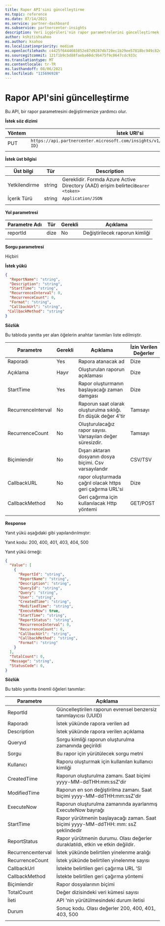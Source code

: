 ```yaml
---
title: Rapor API'sini güncelleştirme
ms.topic: reference
ms.date: 07/14/2021
ms.service: partner-dashboard
ms.subservice: partnercenter-insights
description: Veri içgörüleri'nin rapor parametrelerini güncelleştirmek için İş Ortağı Merkezi kullanın.
author: kshitishsahoo
ms.author: ksahoo
ms.localizationpriority: medium
ms.openlocfilehash: c4425f6444603852e87d9287db720ec1b29ee57818bc949c82eed2179ac6149e
ms.sourcegitcommit: 121f1b9cbd88faeba60dc9b475f9c0647cdc933c
ms.translationtype: MT
ms.contentlocale: tr-TR
ms.lasthandoff: 08/06/2021
ms.locfileid: "115696928"
---
```

# <a name="update-report-api"></a>Rapor API'sini güncelleştirme

Bu API, bir rapor parametresini değiştirmenize yardımcı olur.

**İstek söz dizimi**

|    Yöntem    |    İstek URI'si    |
|    ----    |    ----    |
|    PUT    |    `https://api.partnercenter.microsoft.com/insights/v1/mpn/ScheduledReport/{Report ID}`    |
|        |        |

**İstek üst bilgisi**

|    Üst bilgi    |    Tür    |    Description    |
|    ----    |    ----    |    ----    |
|    Yetkilendirme    |    string    |    Gereklidir. Formda Azure Active Directory (AAD) erişim belirteci`Bearer <token>`    |
|    İçerik Türü    |    string    |    `Application/JSON`    |
|        |        |        |

**Yol parametresi**

|    Parametre Adı    |    Tür    |    Gerekli    |    Açıklama    |
|    ----    |    ----    |    ----    |    ----    |
|    reportId     |    dize    |    No    |    Değiştirilecek raporun kimliği     |
|        |        |        |        |

**Sorgu parametresi**

Hiçbiri

**İstek yükü**

```json
{ 
  "ReportName": "string", 
  "Description": "string", 
  "StartTime": "string", 
  "RecurrenceInterval": 0, 
  "RecurrenceCount": 0, 
  "Format": "string", 
  "CallbackUrl": "string",
 "CallbackMethod": "string"
}
```

**Sözlük**

Bu tabloda yanıtta yer alan öğelerin anahtar tanımları liste edilmiştir.

|    Parametre    |    Gerekli    |    Açıklama    |    İzin Verilen Değerler    |
|    ----    |    ----    |    ----    |    ----    |
|    Raporadı     |    Yes     |    Rapora atanacak ad     |    Dize     |
|    Açıklama     |    Hayır     |    Oluşturulan raporun açıklaması     |    Dize     |
|    StartTime     |    Yes    |    Rapor oluşturmanın başlayacağı zaman damgası     |    Dize     |
|    RecurrenceInterval     |    No     |    Raporun saat olarak oluşturulma sıklığı. En düşük değer 4'tir     |    Tamsayı     |
|    RecurrenceCount     |    No     |    Oluşturulacağız rapor sayısı. Varsayılan değer süresizdir.     |    Tamsayı     |
|    Biçimlendir     |    No    |    Dışarı aktaran dosyanın dosya biçimi. Csv varsayılandır     |    CSV/TSV     |
|    CallbackURL     |    No     |    rapor oluşturmada çağrıl olacak https geri çağırma URL'si     |    Dize     |
|    CallbackMethod    |    No    |    Geri çağırma için kullanılacak Http yöntemi    |    GET/POST    |
|        |        |        |        |


**Response**

Yanıt yükü aşağıdaki gibi yapılandırılmıştır:

Yanıt kodu: 200, 400, 401, 403, 404, 500

Yanıt yükü örneği:

```json
{ 
  "Value": [ 
    { 
      "ReportId": "string", 
      "ReportName": "string", 
      "Description": "string", 
      "QueryId": "string", 
      "Query": "string", 
      "User": "string", 
      "CreatedTime": "string", 
      "ModifiedTime": "string", 
      "ExecuteNow": true, 
      "StartTime": "string", 
      "ReportStatus": "string", 
      "RecurrenceInterval": 0, 
      "RecurrenceCount": 0, 
      "CallbackUrl": "string", 
      "CallbackMethod": "string", 
      "Format": "string" 
    } 
  ], 
  "TotalCount": 0, 
  "Message": "string", 
  "StatusCode": 0, 
} 
```

**Sözlük**

Bu tablo yanıtta önemli öğeleri tanımlar:

|    Parametre    |    Açıklama    |
|    ----    |    ----    |
|    ReportId     |    Güncelleştirilen raporun evrensel benzersiz tanımlayıcısı (UUID)     |
|    Raporadı     |    İstek yükünde rapora verilen ad     |
|    Description     |    İstek yükünde rapora verilen açıklama     |
|    Queryıd     |    Sorgu kimliği raporun oluşturulma zamanında geçirildi     |
|    Sorgu     |    Bu rapor için yürütülecek sorgu metni     |
|    Kullanıcı     |    Raporu oluşturmak için kullanılan kullanıcı kimliği     |
|    CreatedTime     |    Raporun oluşturulma zamanı. Saat biçimi yyyy-MM-ddTHH:mm:ssZ'dir     |
|    ModifiedTime     |    Raporun en son değiştirilma zamanı. Saat biçimi yyyy-MM-ddTHH:mm:ssZ'dir     |
|    ExecuteNow     |    Raporun oluşturulma zamanında ayarlanmış ExecuteNow bayrağı    |
|    StartTime     |    Rapor yürütmenin başlayacağı zaman. Saat biçimi yyyy-MM-ddTHH: mm: ssZ şeklindedir     |
|    ReportStatus     |    Rapor yürütmenin durumu. Olası değerler duraklatıldı, etkin ve etkin değildir.     |
|    Recurrenceınterval     |    İstek yükünde belirtilen yinelenme aralığı     |
|    RecurrenceCount     |    İstek yükünde belirtilen yinelenme sayısı     |
|    CallbackUrl     |    İstekte belirtilen geri çağırma URL 'SI     |
|    CallbackMethod    |    İstekte belirtilen geri çağırma yöntemi    |
|    Biçimlendir     |    Rapor dosyalarının biçimi     |
|    TotalCount     |    Değer dizisindeki veri kümesi sayısı     |
|    İleti     |    API 'nin yürütülmesindeki durum iletisi     |
|    Durum     |    Sonuç kodu. Olası değerler 200, 400, 401, 403, 500     |
|        |        |